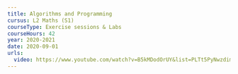```yaml
---
title: Algorithms and Programming
cursus: L2 Maths (S1)
courseType: Exercise sessions & Labs
courseHours: 42
year: 2020-2021
date: 2020-09-01
urls:
  video: https://www.youtube.com/watch?v=B5kMDodOrUY&list=PLTt5PyNwzdimzZbFSoz1QHMOdo8hfhIgC
---
```

